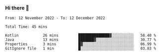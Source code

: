 ### Hi there 👋

<!--START_SECTION:waka-->

```text
From: 12 November 2022 - To: 12 December 2022

Total Time: 45 mins

Kotlin           26 mins         ██████████████▓░░░░░░░░░░   58.40 %
Java             13 mins         ███████▓░░░░░░░░░░░░░░░░░   30.77 %
Properties       3 mins          █▓░░░░░░░░░░░░░░░░░░░░░░░   06.99 %
GitIgnore file   1 min           █░░░░░░░░░░░░░░░░░░░░░░░░   03.83 %
```

<!--END_SECTION:waka-->

<!--
**jaimesalcedo1/jaimesalcedo1** is a ✨ _special_ ✨ repository because its `README.md` (this file) appears on your GitHub profile.

Here are some ideas to get you started:

- 🔭 I’m currently working on ...
- 🌱 I’m currently learning ...
- 👯 I’m looking to collaborate on ...
- 🤔 I’m looking for help with ...
- 💬 Ask me about ...
- 📫 How to reach me: ...
- 😄 Pronouns: ...
- ⚡ Fun fact: ...
-->
